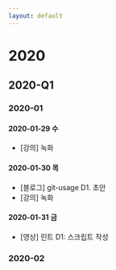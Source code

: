 ```yaml
---
layout: default
---
```


# 2020

## 2020-Q1

### 2020-01

#### 2020-01-29 수
- [강의] 녹화


#### 2020-01-30 목
- [블로그] git-usage D1. 초안
- [강의] 녹화

#### 2020-01-31 금
- [영상] 린트 D1: 스크립트 작성


### 2020-02

